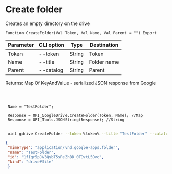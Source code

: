 ﻿---
sidebar_position: 5
---

# Create folder
 Creates an empty directory on the drive



`Function CreateFolder(Val Token, Val Name, Val Parent = "") Export`

 | Parameter | CLI option | Type | Destination |
 |-|-|-|-|
 | Token | --token | String | Token |
 | Name | --title | String | Folder name |
 | Parent | --catalog | String | Parent |

 
 Returns: Map Of KeyAndValue - serialized JSON response from Google

<br/>




```bsl title="Code example"
 
 Name = "TestFolder";
 
 Response = OPI_GoogleDrive.CreateFolder(Token, Name); //Map
 Response = OPI_Tools.JSONString(Response); //String
```
	


```sh title="CLI command example"
 
 oint gdrive CreateFolder --token %token% --title "TestFolder" --catalog %catalog%

```

```json title="Result"
{
 "mimeType": "application/vnd.google-apps.folder",
 "name": "TestFolder",
 "id": "1fIqr5pJV3QybT5sPeZhBD_0TIvtL5Ovc",
 "kind": "drive#file"
 }
```
